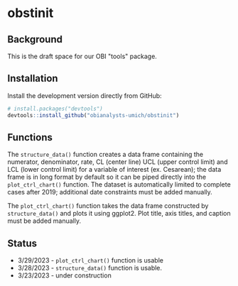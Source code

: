 # obstinit

## Background

This is the draft space for our OBI "tools" package.

## Installation

Install the development version directly from GitHub:

``` r
# install.packages("devtools")
devtools::install_github("obianalysts-umich/obstinit")
```

## Functions

The `structure_data()` function creates a data frame containing the numerator, denominator, rate, CL (center line) UCL (upper control limit) and LCL (lower control limit) for a variable of interest (ex. Cesarean); the data frame is in long format by default so it can be piped directly into the `plot_ctrl_chart()` function. The dataset is automatically limited to complete cases after 2019; additional date constraints must be added manually.

The `plot_ctrl_chart()` function takes the data frame constructed by `structure_data()` and plots it using ggplot2. Plot title, axis titles, and caption must be added manually.

## Status

* 3/29/2023 - `plot_ctrl_chart()` function is usable
* 3/28/2023 - `structure_data()` function is usable. 
* 3/23/2023 - under construction
